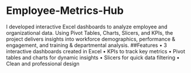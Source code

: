 # Employee-Metrics-Hub
I developed interactive Excel dashboards to analyze employee and organizational data. Using Pivot Tables, Charts, Slicers, and KPIs, the project delivers insights into workforce demographics, performance &amp; engagement, and training &amp; departmental analysis.
##Features
•	3 interactive dashboards created in Excel
•	KPIs to track key metrics
•	Pivot tables and charts for dynamic insights
•	Slicers for quick data filtering
•	Clean and professional design
